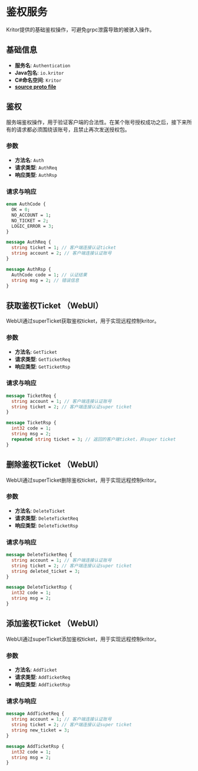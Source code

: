 # 鉴权服务

Kritor提供的基础鉴权操作，可避免grpc泄露导致的被骇入操作。

## 基础信息

- **服务名**: `Authentication`
- **Java包名**: `io.kritor`
- **C#命名空间**: `Kritor`
- **[source proto file](/protos/src/main/proto/kritor/authenticate.proto)**

## 鉴权

服务端鉴权操作，用于验证客户端的合法性。在某个账号授权成功之后，接下来所有的请求都必须围绕该账号，且禁止再次发送授权包。

### 参数

- **方法名**: `Auth`
- **请求类型**: `AuthReq`
- **响应类型**: `AuthRsp`

### 请求与响应

```protobuf
enum AuthCode {
  OK = 0;
  NO_ACCOUNT = 1;
  NO_TICKET = 2;
  LOGIC_ERROR = 3;
}

message AuthReq {
  string ticket = 1; // 客户端连接认证ticket
  string account = 2; // 客户端连接认证账号
}

message AuthRsp {
  AuthCode code = 1; // 认证结果
  string msg = 2; // 错误信息
}
```
## 获取鉴权Ticket （WebUI）

WebUI通过superTicket获取鉴权ticket，用于实现远程控制kritor。

### 参数

- **方法名**: `GetTicket`
- **请求类型**: `GetTicketReq`
- **响应类型**: `GetTicketRsp`

### 请求与响应

```protobuf
message TicketReq {
  string account = 1; // 客户端连接认证账号
  string ticket = 2; // 客户端连接认证super ticket
}

message TicketRsp {
  int32 code = 1;
  string msg = 2;
  repeated string ticket = 3; // 返回的客户端ticket，非super ticket
}
```

## 删除鉴权Ticket （WebUI）

WebUI通过superTicket删除鉴权ticket，用于实现远程控制kritor。

### 参数

- **方法名**: `DeleteTicket`
- **请求类型**: `DeleteTicketReq`
- **响应类型**: `DeleteTicketRsp`

### 请求与响应

```protobuf
message DeleteTicketReq {
  string account = 1; // 客户端连接认证账号
  string ticket = 2; // 客户端连接认证super ticket
  string deleted_ticket = 3;
}

message DeleteTicketRsp {
  int32 code = 1;
  string msg = 2;
}
```

## 添加鉴权Ticket （WebUI）

WebUI通过superTicket添加鉴权ticket，用于实现远程控制kritor。

### 参数

- **方法名**: `AddTicket`
- **请求类型**: `AddTicketReq`
- **响应类型**: `AddTicketRsp`

### 请求与响应

```protobuf
message AddTicketReq {
  string account = 1; // 客户端连接认证账号
  string ticket = 2; // 客户端连接认证super ticket
  string new_ticket = 3;
}

message AddTicketRsp {
  int32 code = 1;
  string msg = 2;
}
```